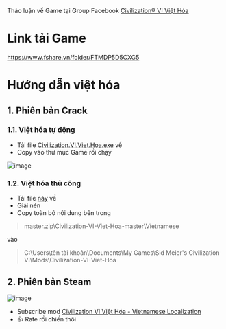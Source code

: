 Thảo luận về Game tại Group Facebook [Civilization® VI Việt Hóa](https://www.facebook.com/groups/Civilization6VietHoa/)

# Link tải Game
https://www.fshare.vn/folder/FTMDP5D5CXG5


# Hướng dẫn việt hóa
## 1. Phiên bản Crack
### 1.1. Việt hóa tự động
- Tải file [Civilization.VI.Viet.Hoa.exe](https://github.com/xkvnn/Civilization-VI-Viet-Hoa/releases/download/latest/Civilization.VI.Viet.Hoa.exe) về
- Copy vào thư mục Game rồi chạy

![image](https://user-images.githubusercontent.com/15854252/36202771-b9686a84-11b7-11e8-871f-d6b9630a1b45.png)

### 1.2. Việt hóa thủ công
- Tải file [này](https://github.com/xkvnn/Civilization-VI-Viet-Hoa/archive/master.zip) về
- Giải nén
- Copy toàn bộ nội dung bên trong
> master.zip\Civilization-VI-Viet-Hoa-master\Vietnamese

vào 
> C:\Users\tên tài khoản\Documents\My Games\Sid Meier's Civilization VI\Mods\Civilization-VI-Viet-Hoa

## 2. Phiên bản Steam
![image](https://user-images.githubusercontent.com/15854252/36201646-328f7e52-11b3-11e8-84a6-a9e83f615f42.png)
* Subscribe mod  [Civilization VI Việt Hóa - Vietnamese Localization](https://steamcommunity.com/sharedfiles/filedetails/?id=1263732925)
* :thumbsup: Rate rồi chiến thôi